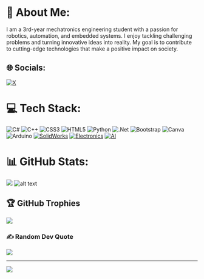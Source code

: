 # 💫 About Me:
I am a 3rd-year mechatronics engineering student with a passion for robotics, automation, and embedded systems. I enjoy tackling challenging problems and turning innovative ideas into reality. My goal is to contribute to cutting-edge technologies that make a positive impact on society.


## 🌐 Socials:
[![X](https://img.shields.io/badge/%20-black.svg?logo=X&logoColor=white)](https://x.com/Eng_Kambe)

# 💻 Tech Stack:

![C#](https://img.shields.io/badge/c%23-%23239120.svg?style=for-the-badge&logo=csharp&logoColor=white) ![C++](https://img.shields.io/badge/c++-%2300599C.svg?style=for-the-badge&logo=c%2B%2B&logoColor=white) ![CSS3](https://img.shields.io/badge/css3-%231572B6.svg?style=for-the-badge&logo=css3&logoColor=white) ![HTML5](https://img.shields.io/badge/html5-%23E34F26.svg?style=for-the-badge&logo=html5&logoColor=white) ![Python](https://img.shields.io/badge/python-3670A0?style=for-the-badge&logo=python&logoColor=ffdd54) ![.Net](https://img.shields.io/badge/.NET-5C2D91?style=for-the-badge&logo=.net&logoColor=white) ![Bootstrap](https://img.shields.io/badge/bootstrap-%238511FA.svg?style=for-the-badge&logo=bootstrap&logoColor=white) ![Canva](https://img.shields.io/badge/Canva-%2300C4CC.svg?style=for-the-badge&logo=Canva&logoColor=white) ![Arduino](https://img.shields.io/badge/-Arduino-00979D?style=for-the-badge&logo=Arduino&logoColor=white) [![SolidWorks](https://img.shields.io/badge/SolidWorks-E52E27?style=for-the-badge&logo=solidworks&logoColor=white)](https://www.solidworks.com/) [![Electronics](https://img.shields.io/badge/Electronics-0077CC?style=for-the-badge&logo=microchip&logoColor=white)](YOUR_LINK_HERE) [![AI](https://img.shields.io/badge/AI-4A9A8B?style=for-the-badge&logo=openai&logoColor=white)](YOUR_LINK_HERE)

# 📊 GitHub Stats:

![](https://github-readme-streak-stats.herokuapp.com/?user=ABDULRAHMAN-ALSAADI&theme=dark&hide_border=true) ![alt text](https://github-readme-stats.vercel.app/api/top-langs/?username=ABDULRAHMAN-ALSAADI&theme=dark&hide_border=true&include_all_commits=true&count_private=false&layout=compact)

## 🏆 GitHub Trophies

![](https://github-profile-trophy.vercel.app/?username=ABDULRAHMAN-ALSAADI&theme=onedark&no-frame=true&no-bg=true&margin-w=4)

### ✍️ Random Dev Quote

![](https://quotes-github-readme.vercel.app/api?type=horizontal&theme=dark)

---
[![](https://visitcount.itsvg.in/api?id=ABDULRAHMAN-ALSAADI&icon=5&color=12)](https://visitcount.itsvg.in)

  
<!-- Proudly created with GPRM ( https://gprm.itsvg.in ) -->
